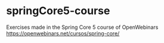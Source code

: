 # springCore5-course
Exercises made in the Spring Core 5 course of OpenWebinars
https://openwebinars.net/cursos/spring-core/
